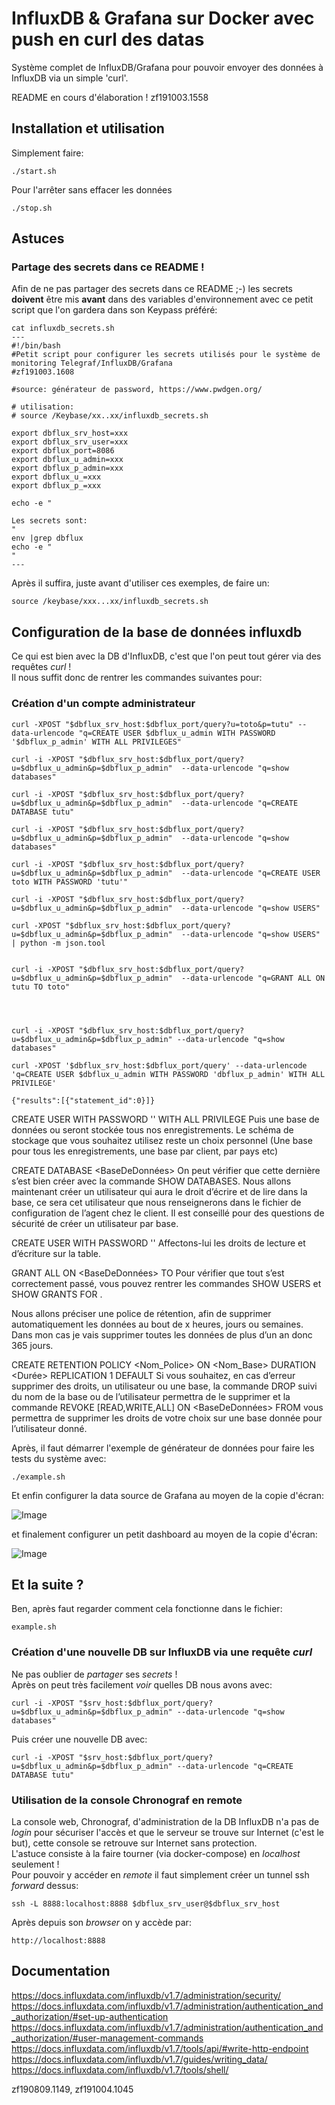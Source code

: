# InfluxDB & Grafana sur Docker avec push en curl des datas

Système complet de InfluxDB/Grafana pour pouvoir envoyer des données à InfluxDB via un simple 'curl'.


README en cours d'élaboration !
zf191003.1558


## Installation et utilisation
Simplement faire:

```
./start.sh
```

Pour l'arrêter sans effacer les données
```
./stop.sh
```


## Astuces
### Partage des secrets dans ce README !
Afin de ne pas partager des secrets dans ce README ;-) les secrets **doivent** être mis **avant** dans des variables d'environnement avec ce petit script que l'on gardera dans son Keypass préféré:

```
cat influxdb_secrets.sh
---
#!/bin/bash
#Petit script pour configurer les secrets utilisés pour le système de monitoring Telegraf/InfluxDB/Grafana
#zf191003.1608

#source: générateur de password, https://www.pwdgen.org/

# utilisation:
# source /Keybase/xx..xx/influxdb_secrets.sh

export dbflux_srv_host=xxx
export dbflux_srv_user=xxx
export dbflux_port=8086
export dbflux_u_admin=xxx
export dbflux_p_admin=xxx
export dbflux_u_=xxx
export dbflux_p_=xxx

echo -e "

Les secrets sont:
"
env |grep dbflux
echo -e "
"
---
```

Après il suffira, juste avant d'utiliser ces exemples, de faire un:
```
source /keybase/xxx...xx/influxdb_secrets.sh
```


## Configuration de la base de données influxdb
Ce qui est bien avec la DB d'InfluxDB, c'est que l'on peut tout gérer via des requêtes *curl* !<br>
Il nous suffit donc de rentrer les commandes suivantes pour:

###


### Création d'un compte administrateur

```
curl -XPOST "$dbflux_srv_host:$dbflux_port/query?u=toto&p=tutu" --data-urlencode "q=CREATE USER $dbflux_u_admin WITH PASSWORD '$dbflux_p_admin' WITH ALL PRIVILEGES"

curl -i -XPOST "$dbflux_srv_host:$dbflux_port/query?u=$dbflux_u_admin&p=$dbflux_p_admin"  --data-urlencode "q=show databases"

curl -i -XPOST "$dbflux_srv_host:$dbflux_port/query?u=$dbflux_u_admin&p=$dbflux_p_admin"  --data-urlencode "q=CREATE DATABASE tutu"

curl -i -XPOST "$dbflux_srv_host:$dbflux_port/query?u=$dbflux_u_admin&p=$dbflux_p_admin"  --data-urlencode "q=show databases"

curl -i -XPOST "$dbflux_srv_host:$dbflux_port/query?u=$dbflux_u_admin&p=$dbflux_p_admin"  --data-urlencode "q=CREATE USER toto WITH PASSWORD 'tutu'"

curl -i -XPOST "$dbflux_srv_host:$dbflux_port/query?u=$dbflux_u_admin&p=$dbflux_p_admin"  --data-urlencode "q=show USERS"

curl -XPOST "$dbflux_srv_host:$dbflux_port/query?u=$dbflux_u_admin&p=$dbflux_p_admin"  --data-urlencode "q=show USERS" | python -m json.tool


curl -i -XPOST "$dbflux_srv_host:$dbflux_port/query?u=$dbflux_u_admin&p=$dbflux_p_admin"  --data-urlencode "q=GRANT ALL ON tutu TO toto"




```





```
curl -i -XPOST "$dbflux_srv_host:$dbflux_port/query?u=$dbflux_u_admin&p=$dbflux_p_admin" --data-urlencode "q=show databases"

curl -XPOST '$dbflux_srv_host:$dbflux_port/query' --data-urlencode 'q=CREATE USER $dbflux_u_admin WITH PASSWORD 'dbflux_p_admin' WITH ALL PRIVILEGE'

{"results":[{"statement_id":0}]}

```

CREATE USER <Utilisateur> WITH PASSWORD '<MotDePasse>' WITH ALL PRIVILEGE
Puis une base de données ou seront stockée tous nos enregistrements. Le schéma de stockage que vous souhaitez utilisez reste un choix personnel (Une base pour tous les enregistrements, une base par client, par pays etc)

CREATE DATABASE <BaseDeDonnées>
On peut vérifier que cette dernière s’est bien créer avec la commande SHOW DATABASES.
Nous allons maintenant créer un utilisateur qui aura le droit d’écrire et de lire dans la base, ce sera cet utilisateur que nous renseignerons dans le fichier de configuration de l’agent chez le client. Il est conseillé pour des questions de sécurité de créer un utilisateur par base.

CREATE USER <Utilisateur> WITH PASSWORD '<MotDePasse>'
Affectons-lui les droits de lecture et d’écriture sur la table.

GRANT ALL ON <BaseDeDonnées> TO <Utilisateur>
Pour vérifier que tout s’est correctement passé, vous pouvez rentrer les commandes SHOW USERS et SHOW GRANTS FOR <Utilisateur>.

Nous allons préciser une police de rétention, afin de supprimer automatiquement les données au bout de x heures, jours ou semaines. Dans mon cas je vais supprimer toutes les données de plus d’un an donc 365 jours.

CREATE RETENTION POLICY <Nom_Police> ON <Nom_Base> DURATION <Durée> REPLICATION 1 DEFAULT
Si vous souhaitez, en cas d’erreur supprimer des droits, un utilisateur ou une base, la commande DROP suivi du nom de la base ou de l’utilisateur permettra de le supprimer et la commande REVOKE [READ,WRITE,ALL] ON <BaseDeDonnées> FROM <Utilisateur> vous permettra de supprimer les droits de votre choix sur une base donnée pour l’utilisateur donné.










Après, il faut démarrer l'exemple de générateur de données pour faire les tests du système avec:

```
./example.sh
```

Et enfin configurer la data source de Grafana au moyen de la copie d'écran:

![Image](https://raw.githubusercontent.com/zuzu59/docker-influxdb-grafana/master/img/grafana_configuration_data_source.pngz)


et finalement configurer un petit dashboard au moyen de la copie d'écran:

![Image](https://raw.githubusercontent.com/zuzu59/docker-influxdb-grafana/master/img/grafana_configuration_dashboard.pngz)


## Et la suite ?
Ben, après faut regarder comment cela fonctionne dans le fichier:

```
example.sh
```




### Création d'une nouvelle DB sur InfluxDB via une requête *curl*
Ne pas oublier de *partager* ses *secrets* !<br>
Après on peut très facilement *voir* quelles DB nous avons avec:


```
curl -i -XPOST "$srv_host:$dbflux_port/query?u=$dbflux_u_admin&p=$dbflux_p_admin" --data-urlencode "q=show databases"
```

Puis créer une nouvelle DB avec:

```
curl -i -XPOST "$srv_host:$dbflux_port/query?u=$dbflux_u_admin&p=$dbflux_p_admin" --data-urlencode "q=CREATE DATABASE tutu"
```




### Utilisation de la console Chronograf en remote
La console web, Chronograf, d'administration de la DB InfluxDB n'a pas de *login* pour sécuriser l'accès et que le serveur se trouve sur Internet (c'est le but), cette console se retrouve sur Internet sans protection.<br>
L'astuce consiste à la faire tourner (via docker-compose) en *localhost* seulement !<br>
Pour pouvoir y accéder en *remote* il faut simplement créer un tunnel ssh *forward* dessus:

```
ssh -L 8888:localhost:8888 $dbflux_srv_user@$dbflux_srv_host
```

Après depuis son *browser* on y accède par:

```
http://localhost:8888
```


## Documentation

https://docs.influxdata.com/influxdb/v1.7/administration/security/
https://docs.influxdata.com/influxdb/v1.7/administration/authentication_and_authorization/#set-up-authentication
https://docs.influxdata.com/influxdb/v1.7/administration/authentication_and_authorization/#user-management-commands
https://docs.influxdata.com/influxdb/v1.7/tools/api/#write-http-endpoint
https://docs.influxdata.com/influxdb/v1.7/guides/writing_data/
https://docs.influxdata.com/influxdb/v1.7/tools/shell/


zf190809.1149, zf191004.1045
